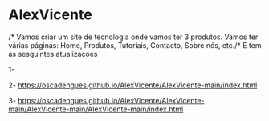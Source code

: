 # AlexVicente
/* Vamos criar um site de tecnologia onde vamos ter 3 produtos. Vamos ter várias páginas: Home, Produtos, Tutoriais, Contacto, Sobre nós, etc./* E tem as sesguintes atualizaçoes

1-

2- https://oscadengues.github.io/AlexVicente/AlexVicente-main/index.html

3- https://oscadengues.github.io/AlexVicente/AlexVicente-main/AlexVicente-main/AlexVicente-main/index.html
